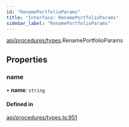 ```yaml
---
id: "RenamePortfolioParams"
title: "Interface: RenamePortfolioParams"
sidebar_label: "RenamePortfolioParams"
---
```


[api/procedures/types](../../../../../modules/API/Procedures/Types/Types.md).RenamePortfolioParams

## Properties

### name

• **name**: `string`

#### Defined in

[api/procedures/types.ts:951](https://github.com/PolymeshAssociation/polymesh-sdk/blob/2d3ac2aea/src/api/procedures/types.ts#L951)
